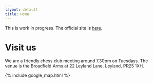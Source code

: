 ```yaml
---
layout: default
title: Home
---
```


This is work in progress.  The official site is [here](http://www.leylandchess.org.uk).

# Visit us

We are a friendly chess club meeting around 7.30pm on Tuesdays.  The
venue is the Broadfield Arms at 22 Leyland Lane, Leyland, PR25 1XH.

<div class="spacer"></div>
{% include google_map.html %}
<div class="spacer"></div>
